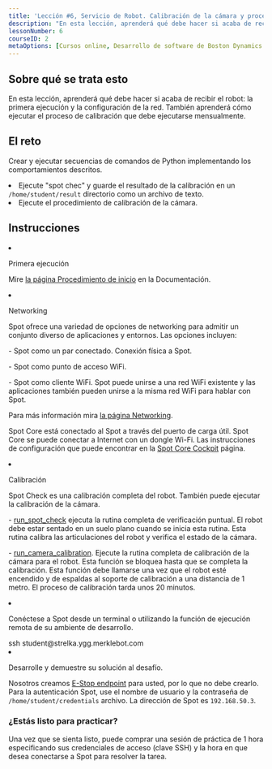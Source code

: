 ```yaml
---
title: 'Lección #6, Servicio de Robot. Calibración de la cámara y procedimiento "Spot check"'
description: "En esta lección, aprenderá qué debe hacer si acaba de recibir el robot: la primera ejecución y la configuración de la red. También aprenderá cómo ejecutar el proceso de calibración que debe ejecutarse mensualmente."
lessonNumber: 6
courseID: 2
metaOptions: [Cursos online, Desarrollo de software de Boston Dynamics Spot]
---
```



<section class="container__reg">

## Sobre qué se trata esto

En esta lección, aprenderá qué debe hacer si acaba de recibir el robot: la primera ejecución y la configuración de la red. También aprenderá cómo ejecutar el proceso de calibración que debe ejecutarse mensualmente.

</section>


<section class="container__reg">

## El reto

Crear y ejecutar secuencias de comandos de Python implementando los comportamientos descritos.

<List type="numbers">
<li>Ejecute "spot chec" y guarde el resultado de la calibración en un <code>/home/student/result</code> directorio como un archivo de texto.</li>
<li>Ejecute el procedimiento de calibración de la cámara.</li>
</List>

</section>

<section class="container__reg">

## Instrucciones

<List type="numbers">

<li>

Primera ejecución 

Mire [la página Procedimiento de inicio](https://support.bostondynamics.com/s/article/Startup-Procedure) en la Documentación.

</li>

<li>

Networking

Spot ofrece una variedad de opciones de networking para admitir un conjunto diverso de aplicaciones y entornos. Las opciones incluyen:

\- Spot como un par conectado. Conexión física a Spot.

\- Spot como punto de acceso WiFi.

\- Spot como cliente WiFi. Spot puede unirse a una red WiFi existente y las aplicaciones también pueden unirse a la misma red WiFi para hablar con Spot.

Para más información mira [la página Networking](https://dev.bostondynamics.com/docs/concepts/networking).

Spot Core está conectado al Spot a través del puerto de carga útil. Spot Core se puede conectar a Internet con un dongle Wi-Fi. Las instrucciones de configuración que puede encontrar en la [Spot Core Cockpit](https://dev.bostondynamics.com/docs/payload/spot_core_cockpit.html?highlight=spot%20check) página.

</li>

<li>

Calibración

Spot Check es una calibración completa del robot. También puede ejecutar la calibración de la cámara.

\- [run_spot_check](https://github.com/boston-dynamics/spot-sdk/blob/master/python/bosdyn-client/src/bosdyn/client/spot_check.py#L164) ejecuta la rutina completa de verificación puntual. El robot debe estar sentado en un suelo plano cuando se inicia esta rutina. Esta rutina calibra las articulaciones del robot y verifica el estado de la cámara.

\- [run_camera_calibration](https://github.com/boston-dynamics/spot-sdk/blob/master/python/bosdyn-client/src/bosdyn/client/spot_check.py#L204). Ejecute la rutina completa de calibración de la cámara para el robot. Esta función se bloquea hasta que se completa la calibración. Esta función debe llamarse una vez que el robot esté encendido y de espaldas al soporte de calibración a una distancia de 1 metro. El proceso de calibración tarda unos 20 minutos.

</li>

<li>

Conéctese a Spot desde un terminal o utilizando la función de ejecución remota de su ambiente de desarrollo.

<lessonCodeWrapper language="bash">
ssh student@strelka.ygg.merklebot.com
</lessonCodeWrapper>

</li>

<li>

Desarrolle y demuestre su solución al desafío.

Nosotros creamos [E-Stop endpoint](https://dev.bostondynamics.com/python/examples/estop/readme) para usted, por lo que no debe crearlo. Para la autenticación Spot, use el nombre de usuario y la contraseña de <code>/home/student/credentials</code> archivo. La dirección de Spot es <code>192.168.50.3</code>.

</li>

</List>
</section>

<section class="container__reg">

### ¿Estás listo para practicar?

Una vez que se sienta listo, puede comprar una sesión de práctica de 1 hora especificando sus credenciales de acceso (clave SSH) y la hora en que desea conectarse a Spot para resolver la tarea.

##### <LessonButtonLink src="https://dapp.spot-sdk.education/#/checkout" text="Alquile un Spot" />

</section>